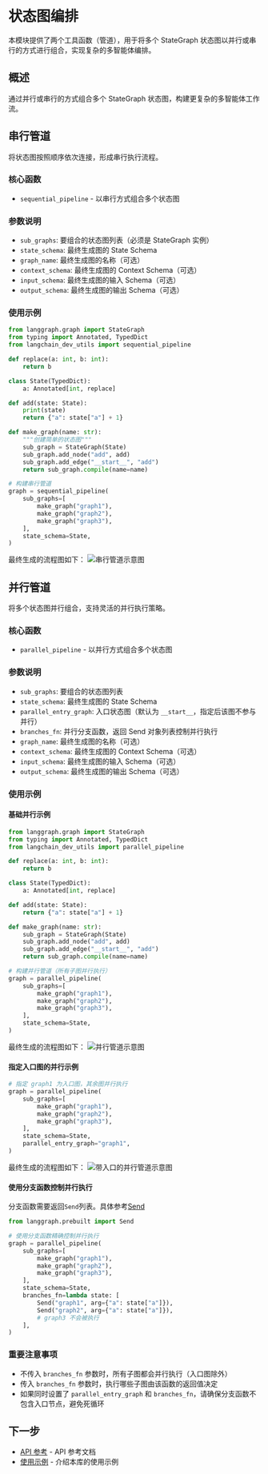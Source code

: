 # 状态图编排

本模块提供了两个工具函数（管道），用于将多个 StateGraph 状态图以并行或串行的方式进行组合，实现复杂的多智能体编排。

## 概述

通过并行或串行的方式组合多个 StateGraph 状态图，构建更复杂的多智能体工作流。

## 串行管道

将状态图按照顺序依次连接，形成串行执行流程。

### 核心函数

- `sequential_pipeline` - 以串行方式组合多个状态图

### 参数说明

- `sub_graphs`: 要组合的状态图列表（必须是 StateGraph 实例）
- `state_schema`: 最终生成图的 State Schema
- `graph_name`: 最终生成图的名称（可选）
- `context_schema`: 最终生成图的 Context Schema（可选）
- `input_schema`: 最终生成图的输入 Schema（可选）
- `output_schema`: 最终生成图的输出 Schema（可选）

### 使用示例

```python
from langgraph.graph import StateGraph
from typing import Annotated, TypedDict
from langchain_dev_utils import sequential_pipeline

def replace(a: int, b: int):
    return b

class State(TypedDict):
    a: Annotated[int, replace]

def add(state: State):
    print(state)
    return {"a": state["a"] + 1}

def make_graph(name: str):
    """创建简单的状态图"""
    sub_graph = StateGraph(State)
    sub_graph.add_node("add", add)
    sub_graph.add_edge("__start__", "add")
    return sub_graph.compile(name=name)

# 构建串行管道
graph = sequential_pipeline(
    sub_graphs=[
        make_graph("graph1"),
        make_graph("graph2"),
        make_graph("graph3"),
    ],
    state_schema=State,
)
```

最终生成的流程图如下：
![串行管道示意图](/img/sequential.png)

## 并行管道

将多个状态图并行组合，支持灵活的并行执行策略。

### 核心函数

- `parallel_pipeline` - 以并行方式组合多个状态图

### 参数说明

- `sub_graphs`: 要组合的状态图列表
- `state_schema`: 最终生成图的 State Schema
- `parallel_entry_graph`: 入口状态图（默认为 `__start__`，指定后该图不参与并行）
- `branches_fn`: 并行分支函数，返回 Send 对象列表控制并行执行
- `graph_name`: 最终生成图的名称（可选）
- `context_schema`: 最终生成图的 Context Schema（可选）
- `input_schema`: 最终生成图的输入 Schema（可选）
- `output_schema`: 最终生成图的输出 Schema（可选）

### 使用示例

#### 基础并行示例

```python
from langgraph.graph import StateGraph
from typing import Annotated, TypedDict
from langchain_dev_utils import parallel_pipeline

def replace(a: int, b: int):
    return b

class State(TypedDict):
    a: Annotated[int, replace]

def add(state: State):
    return {"a": state["a"] + 1}

def make_graph(name: str):
    sub_graph = StateGraph(State)
    sub_graph.add_node("add", add)
    sub_graph.add_edge("__start__", "add")
    return sub_graph.compile(name=name)

# 构建并行管道（所有子图并行执行）
graph = parallel_pipeline(
    sub_graphs=[
        make_graph("graph1"),
        make_graph("graph2"),
        make_graph("graph3"),
    ],
    state_schema=State,
)
```

最终生成的流程图如下：
![并行管道示意图](/img/parallel.png)

#### 指定入口图的并行示例

```python
# 指定 graph1 为入口图，其余图并行执行
graph = parallel_pipeline(
    sub_graphs=[
        make_graph("graph1"),
        make_graph("graph2"),
        make_graph("graph3"),
    ],
    state_schema=State,
    parallel_entry_graph="graph1",
)
```

最终生成的流程图如下：
![带入口的并行管道示意图](/img/parallel_entry.png)

#### 使用分支函数控制并行执行

分支函数需要返回`Send`列表。具体参考[Send](https://docs.langchain.com/oss/python/langgraph/graph-api#send)

```python
from langgraph.prebuilt import Send

# 使用分支函数精确控制并行执行
graph = parallel_pipeline(
    sub_graphs=[
        make_graph("graph1"),
        make_graph("graph2"),
        make_graph("graph3"),
    ],
    state_schema=State,
    branches_fn=lambda state: [
        Send("graph1", arg={"a": state["a"]}),
        Send("graph2", arg={"a": state["a"]}),
        # graph3 不会被执行
    ],
)
```

### 重要注意事项

- 不传入 `branches_fn` 参数时，所有子图都会并行执行（入口图除外）
- 传入 `branches_fn` 参数时，执行哪些子图由该函数的返回值决定
- 如果同时设置了 `parallel_entry_graph` 和 `branches_fn`，请确保分支函数不包含入口节点，避免死循环

## 下一步

- [API 参考](./api-reference.md) - API 参考文档
- [使用示例](./example.md) - 介绍本库的使用示例
